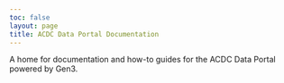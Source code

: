```yaml
---
toc: false
layout: page
title: ACDC Data Portal Documentation
---
```


A home for documentation and how-to guides for the ACDC Data Portal powered by Gen3.
